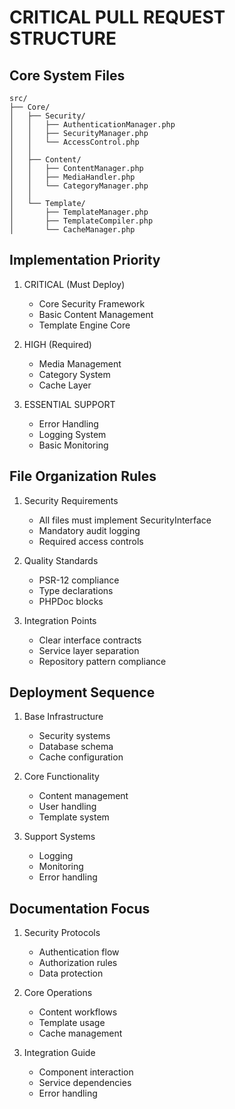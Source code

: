 # CRITICAL PULL REQUEST STRUCTURE

## Core System Files
```plaintext
src/
├── Core/
│   ├── Security/
│   │   ├── AuthenticationManager.php
│   │   ├── SecurityManager.php
│   │   └── AccessControl.php
│   │
│   ├── Content/
│   │   ├── ContentManager.php
│   │   ├── MediaHandler.php
│   │   └── CategoryManager.php
│   │
│   └── Template/
│       ├── TemplateManager.php
│       ├── TemplateCompiler.php
│       └── CacheManager.php
```

## Implementation Priority
1. CRITICAL (Must Deploy)
   - Core Security Framework
   - Basic Content Management
   - Template Engine Core

2. HIGH (Required)
   - Media Management
   - Category System
   - Cache Layer

3. ESSENTIAL SUPPORT
   - Error Handling
   - Logging System
   - Basic Monitoring

## File Organization Rules
1. Security Requirements
   - All files must implement SecurityInterface
   - Mandatory audit logging
   - Required access controls

2. Quality Standards
   - PSR-12 compliance
   - Type declarations
   - PHPDoc blocks

3. Integration Points
   - Clear interface contracts
   - Service layer separation
   - Repository pattern compliance

## Deployment Sequence
1. Base Infrastructure
   - Security systems
   - Database schema
   - Cache configuration

2. Core Functionality
   - Content management
   - User handling
   - Template system

3. Support Systems
   - Logging
   - Monitoring
   - Error handling

## Documentation Focus
1. Security Protocols
   - Authentication flow
   - Authorization rules
   - Data protection

2. Core Operations
   - Content workflows
   - Template usage
   - Cache management

3. Integration Guide
   - Component interaction
   - Service dependencies
   - Error handling
